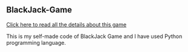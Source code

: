 ## BlackJack-Game
[Click here to read all the details about this game](https://brilliant.org/wiki/programming-blackjack/)

This is my self-made code of BlackJack Game and I have used Python programming language.
